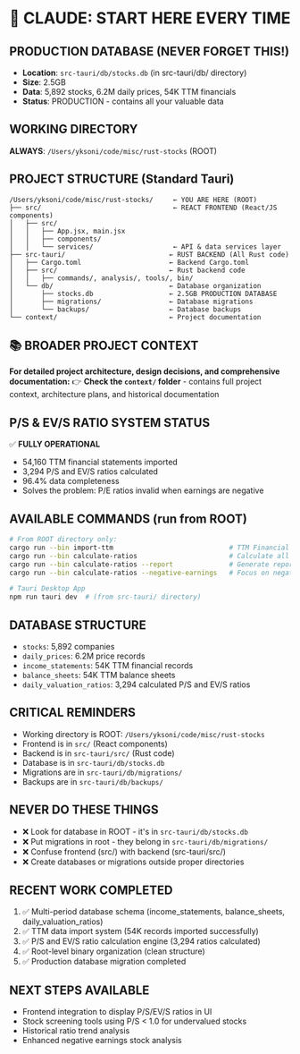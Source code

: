 # 🚨 CLAUDE: START HERE EVERY TIME

## PRODUCTION DATABASE (NEVER FORGET THIS!)
- **Location**: `src-tauri/db/stocks.db` (in src-tauri/db/ directory)
- **Size**: 2.5GB 
- **Data**: 5,892 stocks, 6.2M daily prices, 54K TTM financials
- **Status**: PRODUCTION - contains all your valuable data

## WORKING DIRECTORY 
**ALWAYS**: `/Users/yksoni/code/misc/rust-stocks` (ROOT)

## PROJECT STRUCTURE (Standard Tauri)
```
/Users/yksoni/code/misc/rust-stocks/     ← YOU ARE HERE (ROOT)
├── src/                                 ← REACT FRONTEND (React/JS components)
│   ├── src/
│   │   ├── App.jsx, main.jsx
│   │   ├── components/
│   │   └── services/                    ← API & data services layer
├── src-tauri/                          ← RUST BACKEND (All Rust code)
│   ├── Cargo.toml                      ← Backend Cargo.toml
│   ├── src/                            ← Rust backend code
│   │   ├── commands/, analysis/, tools/, bin/
│   └── db/                             ← Database organization
│       ├── stocks.db                   ← 2.5GB PRODUCTION DATABASE
│       ├── migrations/                 ← Database migrations
│       └── backups/                    ← Database backups
└── context/                            ← Project documentation
```

## 📚 BROADER PROJECT CONTEXT
**For detailed project architecture, design decisions, and comprehensive documentation:**
👉 **Check the `context/` folder** - contains full project context, architecture plans, and historical documentation

## P/S & EV/S RATIO SYSTEM STATUS
✅ **FULLY OPERATIONAL**
- 54,160 TTM financial statements imported
- 3,294 P/S and EV/S ratios calculated  
- 96.4% data completeness
- Solves the problem: P/E ratios invalid when earnings are negative

## AVAILABLE COMMANDS (run from ROOT)
```bash
# From ROOT directory only:
cargo run --bin import-ttm                             # TTM Financial Data Import
cargo run --bin calculate-ratios                       # Calculate all P/S & EV/S ratios
cargo run --bin calculate-ratios --report              # Generate report only
cargo run --bin calculate-ratios --negative-earnings   # Focus on negative earnings stocks

# Tauri Desktop App
npm run tauri dev  # (from src-tauri/ directory)
```

## DATABASE STRUCTURE
- `stocks`: 5,892 companies
- `daily_prices`: 6.2M price records  
- `income_statements`: 54K TTM financial records
- `balance_sheets`: 54K TTM balance sheets
- `daily_valuation_ratios`: 3,294 calculated P/S and EV/S ratios

## CRITICAL REMINDERS
- Working directory is ROOT: `/Users/yksoni/code/misc/rust-stocks`
- Frontend is in `src/` (React components)
- Backend is in `src-tauri/src/` (Rust code)
- Database is in `src-tauri/db/stocks.db`
- Migrations are in `src-tauri/db/migrations/`
- Backups are in `src-tauri/db/backups/`

## NEVER DO THESE THINGS
- ❌ Look for database in ROOT - it's in `src-tauri/db/stocks.db`
- ❌ Put migrations in root - they belong in `src-tauri/db/migrations/`
- ❌ Confuse frontend (src/) with backend (src-tauri/src/)
- ❌ Create databases or migrations outside proper directories

## RECENT WORK COMPLETED
1. ✅ Multi-period database schema (income_statements, balance_sheets, daily_valuation_ratios)
2. ✅ TTM data import system (54K records imported successfully)  
3. ✅ P/S and EV/S ratio calculation engine (3,294 ratios calculated)
4. ✅ Root-level binary organization (clean structure)
5. ✅ Production database migration completed

## NEXT STEPS AVAILABLE
- Frontend integration to display P/S/EV/S ratios in UI
- Stock screening tools using P/S < 1.0 for undervalued stocks
- Historical ratio trend analysis
- Enhanced negative earnings stock analysis